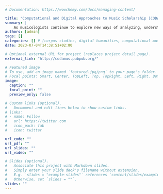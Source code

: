 ```yaml
---
# Documentation: https://wowchemy.com/docs/managing-content/

title: "Computational and Digital Approaches to Music Scholarship (CODAMUS)"
summary: |
    As musicologists continue to explore new ways of analyzing, understanding, and creating music through the use of digital methods and computational models, new questions and avenues for research and scholarship arise. CODAMUS aims at providing a glimpse into the exciting intersections of music and technology.
authors: [admin]
tags: []
categories: [] # [corpus studies, digital humanities, computational musicology]
date: 2023-07-04T14:38:51+02:00

# Optional external URL for project (replaces project detail page).
external_link: "http://codamus.pubpub.org/"

# Featured image
# To use, add an image named `featured.jpg/png` to your page's folder.
# Focal points: Smart, Center, TopLeft, Top, TopRight, Left, Right, BottomLeft, Bottom, BottomRight.
image:
  caption: ""
  focal_point: ""
  preview_only: false

# Custom links (optional).
#   Uncomment and edit lines below to show custom links.
# links:
# - name: Follow
#   url: https://twitter.com
#   icon_pack: fab
#   icon: twitter

url_code: ""
url_pdf: ""
url_slides: ""
url_video: ""

# Slides (optional).
#   Associate this project with Markdown slides.
#   Simply enter your slide deck's filename without extension.
#   E.g. `slides = "example-slides"` references `content/slides/example-slides.md`.
#   Otherwise, set `slides = ""`.
slides: ""
---
```

